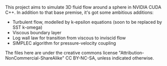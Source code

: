 This project aims to simulate 3D fluid flow around a sphere in NVIDIA CUDA C++. In addition to that base premise, it's got some ambitious additions:
- Turbulent flow, modelled by k-epsilon equations (soon to be replaced by SST k-omega)
- Viscous boundary layer
- Log wall law for transition from viscous to inviscid flow
- SIMPLEC algorithm for pressure-velocity coupling

The files here are under the creative commons license "Attribution-NonCommercial-ShareAlike" CC BY-NC-SA, unless indicated otherwise.
